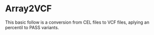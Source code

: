 # Array2VCF

This basic follow is a conversion from CEL files to VCF files, aplying an percentil to PASS variants.
